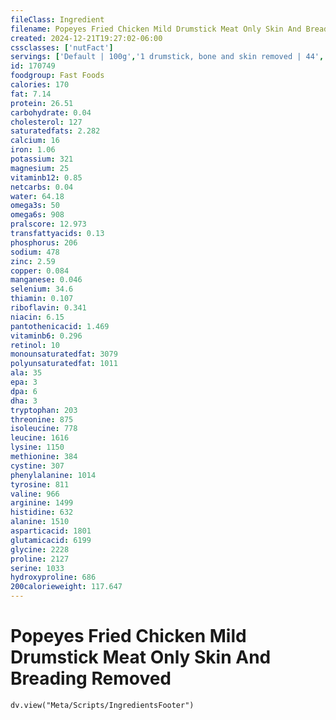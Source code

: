 ```yaml
---
fileClass: Ingredient
filename: Popeyes Fried Chicken Mild Drumstick Meat Only Skin And Breading Removed
created: 2024-12-21T19:27:02-06:00
cssclasses: ['nutFact']
servings: ['Default | 100g','1 drumstick, bone and skin removed | 44','1 drumstick, without skin | 59']
id: 170749
foodgroup: Fast Foods
calories: 170
fat: 7.14
protein: 26.51
carbohydrate: 0.04
cholesterol: 127
saturatedfats: 2.282
calcium: 16
iron: 1.06
potassium: 321
magnesium: 25
vitaminb12: 0.85
netcarbs: 0.04
water: 64.18
omega3s: 50
omega6s: 908
pralscore: 12.973
transfattyacids: 0.13
phosphorus: 206
sodium: 478
zinc: 2.59
copper: 0.084
manganese: 0.046
selenium: 34.6
thiamin: 0.107
riboflavin: 0.341
niacin: 6.15
pantothenicacid: 1.469
vitaminb6: 0.296
retinol: 10
monounsaturatedfat: 3079
polyunsaturatedfat: 1011
ala: 35
epa: 3
dpa: 6
dha: 3
tryptophan: 203
threonine: 875
isoleucine: 778
leucine: 1616
lysine: 1150
methionine: 384
cystine: 307
phenylalanine: 1014
tyrosine: 811
valine: 966
arginine: 1499
histidine: 632
alanine: 1510
asparticacid: 1801
glutamicacid: 6199
glycine: 2228
proline: 2127
serine: 1033
hydroxyproline: 686
200calorieweight: 117.647
---
```


# Popeyes Fried Chicken Mild Drumstick Meat Only Skin And Breading Removed

```dataviewjs
dv.view("Meta/Scripts/IngredientsFooter")
```